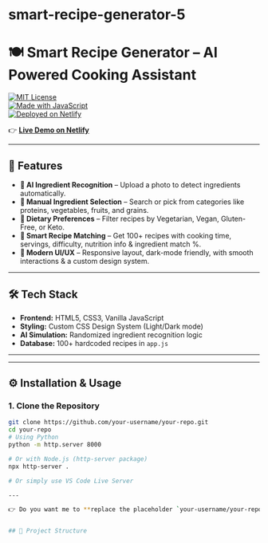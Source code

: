 # smart-recipe-generator-5
# 🍽️ Smart Recipe Generator – AI Powered Cooking Assistant  
 
[![MIT License](https://img.shields.io/badge/License-MIT-green.svg?style=for-the-badge)](./LICENSE)  
[![Made with JavaScript](https://img.shields.io/badge/Made%20with-JavaScript-yellow?style=for-the-badge&logo=javascript)](https://developer.mozilla.org/en-US/docs/Web/JavaScript)  
[![Deployed on Netlify](https://img.shields.io/badge/Deployed%20on-Netlify-blue?style=for-the-badge&logo=netlify)](https://smart-recipe-98.netlify.app)  

👉 **[Live Demo on Netlify](https://smart-recipe-98.netlify.app/)**  

---

## 🚀 Features

- **📸 AI Ingredient Recognition** – Upload a photo to detect ingredients automatically.  
- **🥘 Manual Ingredient Selection** – Search or pick from categories like proteins, vegetables, fruits, and grains.  
- **🌱 Dietary Preferences** – Filter recipes by Vegetarian, Vegan, Gluten-Free, or Keto.  
- **🍳 Smart Recipe Matching** – Get 100+ recipes with cooking time, servings, difficulty, nutrition info & ingredient match %.  
- **🎨 Modern UI/UX** – Responsive layout, dark-mode friendly, with smooth interactions & a custom design system.  

---

## 🛠️ Tech Stack

- **Frontend:** HTML5, CSS3, Vanilla JavaScript  
- **Styling:** Custom CSS Design System (Light/Dark mode)  
- **AI Simulation:** Randomized ingredient recognition logic  
- **Database:** 100+ hardcoded recipes in `app.js`  

---

---

## ⚙️ Installation & Usage

### 1. Clone the Repository
```bash
git clone https://github.com/your-username/your-repo.git
cd your-repo
# Using Python
python -m http.server 8000

# Or with Node.js (http-server package)
npx http-server .

# Or simply use VS Code Live Server

---

👉 Do you want me to **replace the placeholder `your-username/your-repo` with your actual Smart Recipe repo link** (once you push it), so the **stars/forks/contributors badges** will auto-update?


## 📂 Project Structure

